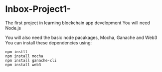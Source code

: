 # Inbox-Project1-
The first project in learning blockchain app development
You will need Node.js 

You will also need the basic node pacakages, Mocha, Ganache and Web3
You can install these dependencies using:

```
npm instll
npm install mocha
npm install ganache-cli
npm install web3
```
